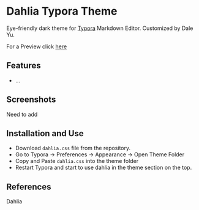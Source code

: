 # Dahlia Typora Theme

Eye-friendly dark theme for [Typora](https://typora.io/) Markdown Editor. Customized by Dale Yu. 

For a Preview click [here](https://www.youtube.com/watch?v=dQw4w9WgXcQ)

## Features

- ...



## Screenshots 

Need to add



## Installation and Use

- Download `dahlia.css` file from the repository. 
- Go to Typora -> Preferences -> Appearance -> Open Theme Folder
- Copy and Paste `dahlia.css` into the theme folder 
- Restart Typora and start to use dahlia in the theme section on the top.



## References

Dahlia 



